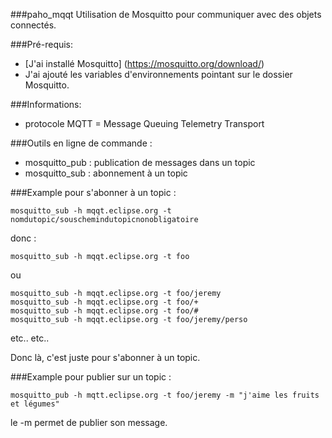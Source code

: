 ###paho_mqqt
Utilisation de Mosquitto pour communiquer avec des objets connectés.

###Pré-requis:
- [J'ai installé Mosquitto] (https://mosquitto.org/download/)
- J'ai ajouté les variables d'environnements pointant sur le dossier Mosquitto.

###Informations:
- protocole MQTT = Message Queuing Telemetry Transport


###Outils en ligne de commande :
- mosquitto_pub : publication de messages dans un topic
- mosquitto_sub : abonnement à un topic

###Example pour s'abonner à un topic :
```
mosquitto_sub -h mqqt.eclipse.org -t nomdutopic/souschemindutopicnonobligatoire
```
donc :
```
mosquitto_sub -h mqqt.eclipse.org -t foo
```
ou
```
mosquitto_sub -h mqqt.eclipse.org -t foo/jeremy
mosquitto_sub -h mqqt.eclipse.org -t foo/+
mosquitto_sub -h mqqt.eclipse.org -t foo/#
mosquitto_sub -h mqqt.eclipse.org -t foo/jeremy/perso
```

etc.. etc..

Donc là, c'est juste pour s'abonner à un topic.

###Example pour publier sur un topic :

```
mosquitto_pub -h mqtt.eclipse.org -t foo/jeremy -m "j'aime les fruits et légumes"
```

le -m permet de publier son message.



